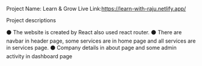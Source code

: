 Project Name: Learn & Grow
Live Link:https://learn-with-raju.netlify.app/

Project descriptions

⚫ The website is created by React also used react router.
⚫ There are navbar in header page, some services are in home page and all services are in services page.
⚫ Company details in about page and some admin activity in dashboard page
